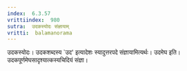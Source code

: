 ```yaml
---
index:  6.3.57
vrittiindex:  980
sutra:  उदकस्योदः संज्ञायाम्
vritti:  balamanorama 
---
```


उदकस्योदः। उदकशब्दस्य `उद' इत्यादेशः स्यादुत्तरपदे संज्ञायामित्यर्थः। उदमेघ इति। उदकपूर्णमेघसादृश्यात्कस्यचिदियं संज्ञा। 

